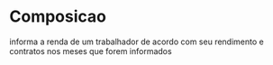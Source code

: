# Composicao
informa a renda de um trabalhador de acordo com seu rendimento e contratos nos meses que forem informados
